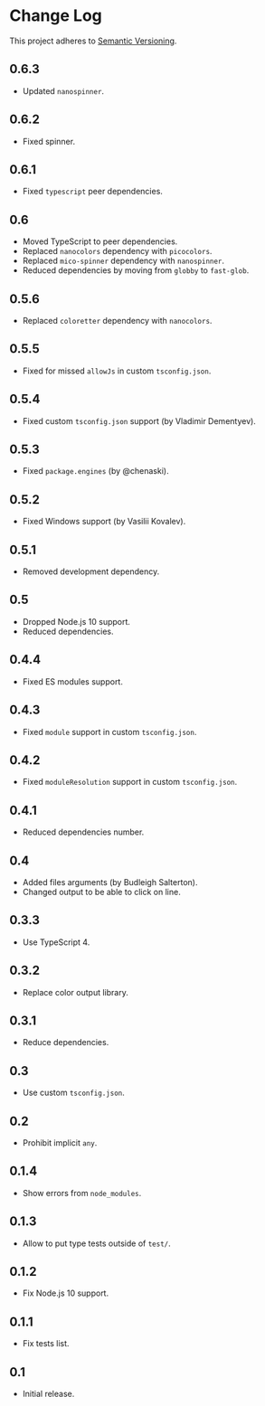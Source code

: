 # Change Log
This project adheres to [Semantic Versioning](http://semver.org/).

## 0.6.3
* Updated `nanospinner`.

## 0.6.2
* Fixed spinner.

## 0.6.1
* Fixed `typescript` peer dependencies.

## 0.6
* Moved TypeScript to peer dependencies.
* Replaced `nanocolors` dependency with `picocolors`.
* Replaced `mico-spinner` dependency with `nanospinner`.
* Reduced dependencies by moving from `globby` to `fast-glob`.

## 0.5.6
* Replaced `coloretter` dependency with `nanocolors`.

## 0.5.5
* Fixed for missed `allowJs` in custom `tsconfig.json`.

## 0.5.4
* Fixed custom `tsconfig.json` support (by Vladimir Dementyev).

## 0.5.3
* Fixed `package.engines` (by @chenaski).

## 0.5.2
* Fixed Windows support (by Vasilii Kovalev).

## 0.5.1
* Removed development dependency.

## 0.5
* Dropped Node.js 10 support.
* Reduced dependencies.

## 0.4.4
* Fixed ES modules support.

## 0.4.3
* Fixed `module` support in custom `tsconfig.json`.

## 0.4.2
* Fixed `moduleResolution` support in custom `tsconfig.json`.

## 0.4.1
* Reduced dependencies number.

## 0.4
* Added files arguments (by Budleigh Salterton).
* Changed output to be able to click on line.

## 0.3.3
* Use TypeScript 4.

## 0.3.2
* Replace color output library.

## 0.3.1
* Reduce dependencies.

## 0.3
* Use custom `tsconfig.json`.

## 0.2
* Prohibit implicit `any`.

## 0.1.4
* Show errors from `node_modules`.

## 0.1.3
* Allow to put type tests outside of `test/`.

## 0.1.2
* Fix Node.js 10 support.

## 0.1.1
* Fix tests list.

## 0.1
* Initial release.
